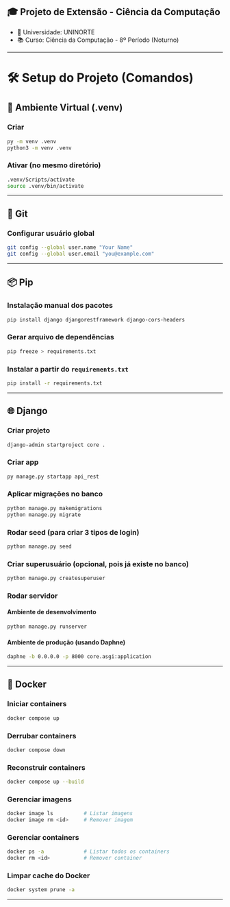 ## 🎓 Projeto de Extensão - Ciência da Computação 
- 🏫 Universidade: UNINORTE 
- 📚 Curso: Ciência da Computação - 8º Período (Noturno)
---
# 🛠️ Setup do Projeto (Comandos)

## 📁 Ambiente Virtual (.venv)

### Criar
```bash
py -m venv .venv
python3 -m venv .venv
```

### Ativar (no mesmo diretório)
```bash
.venv/Scripts/activate
source .venv/bin/activate
```

---

## 🧬 Git

### Configurar usuário global
```bash
git config --global user.name "Your Name"
git config --global user.email "you@example.com"
```

---

## 📦 Pip

### Instalação manual dos pacotes
```bash
pip install django djangorestframework django-cors-headers
```

### Gerar arquivo de dependências
```bash
pip freeze > requirements.txt
```

### Instalar a partir do `requirements.txt`
```bash
pip install -r requirements.txt
```

---

## 🌐 Django

### Criar projeto
```bash
django-admin startproject core .
```

### Criar app
```bash
py manage.py startapp api_rest
```

### Aplicar migrações no banco
```bash
python manage.py makemigrations
python manage.py migrate
```

### Rodar seed (para criar 3 tipos de login)
```bash
python manage.py seed
```

### Criar superusuário (opcional, pois já existe no banco)
```bash
python manage.py createsuperuser
```

### Rodar servidor

#### Ambiente de desenvolvimento
```bash
python manage.py runserver
```

#### Ambiente de produção (usando Daphne)
```bash
daphne -b 0.0.0.0 -p 8000 core.asgi:application
```

---

## 🐳 Docker

### Iniciar containers
```bash
docker compose up
```

### Derrubar containers
```bash
docker compose down
```

### Reconstruir containers
```bash
docker compose up --build
```

### Gerenciar imagens
```bash
docker image ls          # Listar imagens
docker image rm <id>     # Remover imagem
```

### Gerenciar containers
```bash
docker ps -a             # Listar todos os containers
docker rm <id>           # Remover container
```

### Limpar cache do Docker
```bash
docker system prune -a
```

---